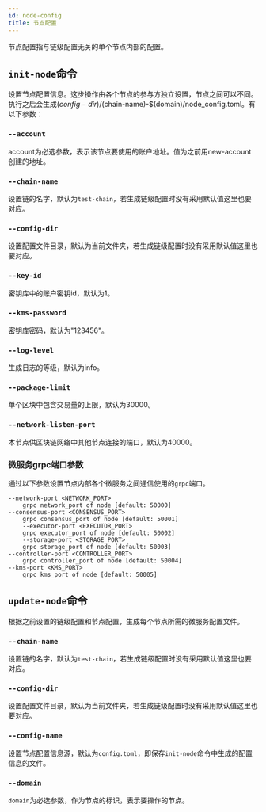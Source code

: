 ```yaml
---
id: node-config
title: 节点配置
---
```


节点配置指与链级配置无关的单个节点内部的配置。

## `init-node`命令

设置节点配置信息。这步操作由各个节点的参与方独立设置，节点之间可以不同。执行之后会生成$(config-dir)/$(chain-name)-$(domain)/node_config.toml。有以下参数：

### `--account`

account为必选参数，表示该节点要使用的账户地址。值为之前用new-account创建的地址。

### `--chain-name`

设置链的名字，默认为`test-chain`，若生成链级配置时没有采用默认值这里也要对应。

### `--config-dir`

设置配置文件目录，默认为当前文件夹，若生成链级配置时没有采用默认值这里也要对应。

### `--key-id`

密钥库中的账户密钥id，默认为1。

### `--kms-password`

密钥库密码，默认为"123456"。

### `--log-level`

生成日志的等级，默认为info。

### `--package-limit`

单个区块中包含交易量的上限，默认为30000。

### `--network-listen-port`

本节点供区块链网络中其他节点连接的端口，默认为40000。

### 微服务grpc端口参数

通过以下参数设置节点内部各个微服务之间通信使用的`grpc`端口。

```
--network-port <NETWORK_PORT>
	grpc network_port of node [default: 50000]
--consensus-port <CONSENSUS_PORT>
	grpc consensus_port of node [default: 50001]
	--executor-port <EXECUTOR_PORT>
	grpc executor_port of node [default: 50002]
	--storage-port <STORAGE_PORT>
	grpc storage_port of node [default: 50003]
--controller-port <CONTROLLER_PORT>
	grpc controller_port of node [default: 50004]
--kms-port <KMS_PORT>
	grpc kms_port of node [default: 50005]
```

## `update-node`命令

根据之前设置的链级配置和节点配置，生成每个节点所需的微服务配置文件。

### `--chain-name`

设置链的名字，默认为`test-chain`，若生成链级配置时没有采用默认值这里也要对应。

### `--config-dir`

设置配置文件目录，默认为当前文件夹，若生成链级配置时没有采用默认值这里也要对应。

### `--config-name`

设置节点配置信息源，默认为`config.toml`，即保存`init-node`命令中生成的配置信息的文件。

### `--domain`

`domain`为必选参数，作为节点的标识，表示要操作的节点。
